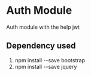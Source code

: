 # Auth Module

Auth module with the help jwt

## Dependency used
1. npm install --save bootstrap
2. npm install --save jquery

